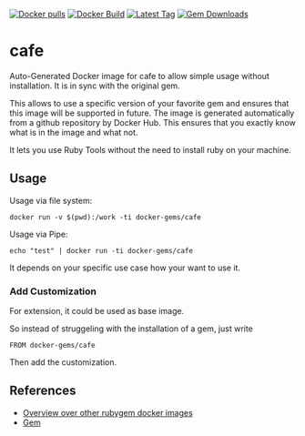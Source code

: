 [![Docker pulls](https://img.shields.io/docker/pulls/rubygem/cafe.svg)](https://hub.docker.com/r/rubygem/cafe/)
[![Docker Build](https://img.shields.io/docker/automated/rubygem/cafe.svg)](https://hub.docker.com/r/rubygem/cafe/)
[![Latest Tag](https://img.shields.io/github/tag/docker-rubygem/cafe.svg)](https://hub.docker.com/r/rubygem/cafe/)
[![Gem Downloads](https://img.shields.io/gem/dt/cafe.svg)](https://rubygems.org/gems/cafe/)
# cafe

Auto-Generated Docker image for cafe to allow simple usage without installation.
It is in sync with the original gem.

This allows to use a specific version of your favorite gem and ensures that this image will be supported in future.
The image is generated automatically from a github repository by Docker Hub.
This ensures that you exactly know what is in the image and what not.

It lets you use Ruby Tools without the need to install ruby on your machine.

## Usage

Usage via file system:

`docker run -v $(pwd):/work -ti docker-gems/cafe`

Usage via Pipe:

`echo "test" | docker run -ti docker-gems/cafe`

It depends on your specific use case how your want to use it.

### Add Customization

For extension, it could be used as base image.

So instead of struggeling with the installation of a gem, just write

`FROM docker-gems/cafe`

Then add the customization.

## References

 - [Overview over other rubygem docker images](https://github.com/thinkbot/docker-rubygem)
 - [Gem](https://rubygems.org/gems/cafe/)
